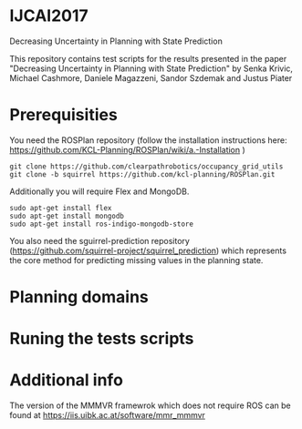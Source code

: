 # IJCAI2017
Decreasing Uncertainty in Planning with State Prediction

This repository contains test scripts for the results presented in the paper "Decreasing Uncertainty in Planning with State Prediction" by Senka Krivic, Michael Cashmore, Daniele Magazzeni, Sandor Szdemak and Justus Piater

Prerequisities
============

You need the ROSPlan repository
(follow the installation instructions here: https://github.com/KCL-Planning/ROSPlan/wiki/a.-Installation )
```
git clone https://github.com/clearpathrobotics/occupancy_grid_utils
git clone -b squirrel https://github.com/kcl-planning/ROSPlan.git
```
Additionally you will require Flex and MongoDB.
```
sudo apt-get install flex
sudo apt-get install mongodb
sudo apt-get install ros-indigo-mongodb-store
```

You also need the sguirrel-prediction repository (https://github.com/squirrel-project/squirrel_prediction) which represents the core method for predicting missing values in the planning state.

Planning domains
============



Runing the tests scripts
========================


Additional info
===============
The version of the MMMVR framewrok which does not require ROS can be found at https://iis.uibk.ac.at/software/mmr_mmmvr

